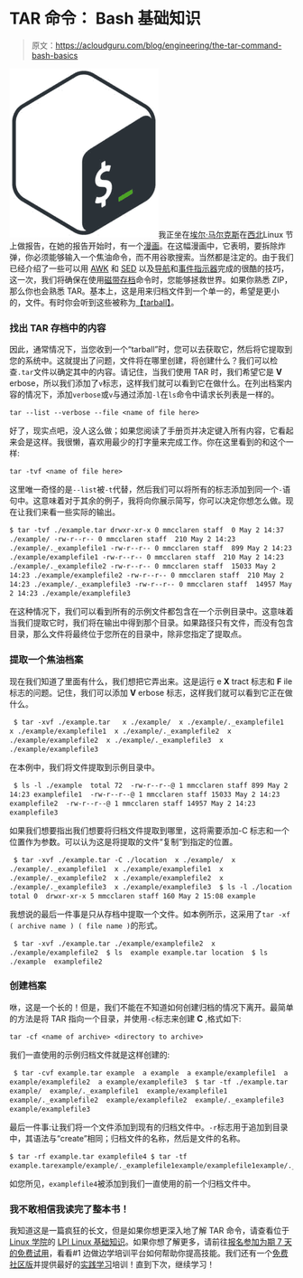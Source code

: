 # TAR 命令： Bash 基础知识

> 原文：<https://acloudguru.com/blog/engineering/the-tar-command-bash-basics>

![](img/13e67874d50aab13e6edbdcc285e3763.png)我正坐在[埃尔·马尔克斯](https://linuxacademy.com/blog/docker/its-okay-to-be-new/?utm_source)在[西北](https://www.linuxfestnorthwest.org/conferences/2019)Linux 节上做报告，在她的报告开始时，有一个[漫画](https://xkcd.com/1168/)。在这幅漫画中，它表明，要拆除炸弹，你必须能够输入一个焦油命令，而不用谷歌搜索。当然都是注定的。由于我们已经介绍了一些可以用 [AWK](https://wpengine.linuxacademy.com/linux/the-awk-command-bash-basics/?utm_source) 和 [SED](https://wpengine.linuxacademy.com/linux/the-sed-command-bash-basics/?utm_source) 以及[导航](https://wpengine.linuxacademy.com/linux/navigating-in-bash-bash-basics/?utm_source)和[事件指示器](https://wpengine.linuxacademy.com/linux/event-designators-bash-basics/?utm_source)完成的很酷的技巧，这一次，我们将确保在使用[磁带存档](https://linux.die.net/man/1/tar)命令时，您能够拯救世界。如果你熟悉 ZIP，那么你也会熟悉 TAR。基本上，这是用来归档文件到一个单一的，希望是更小的，文件。有时你会听到这些被称为[【tarball】](https://whatis.techtarget.com/definition/tarball-tar-archive)。

### **找出 TAR 存档中的内容**

因此，通常情况下，当您收到一个“tarball”时，您可以去获取它，然后将它提取到您的系统中。这就提出了问题，文件将在哪里创建，将创建什么？我们可以检查`.tar`文件以确定其中的内容。请记住，当我们使用 TAR 时，我们希望它是 **V** erbose，所以我们添加了`v`标志，这样我们就可以看到它在做什么。在列出档案内容的情况下，添加`verbose`或`v`与通过添加`-l`在`ls`命令中请求长列表是一样的。

```
tar --list --verbose --file <name of file here>
```

好了，现实点吧，没人这么做；如果您阅读了手册页并决定键入所有内容，它看起来会是这样。我很懒，喜欢用最少的打字量来完成工作。你在这里看到的和这个一样:

```
tar -tvf <name of file here>
```

这里唯一奇怪的是`--list`被`-t`代替，然后我们可以将所有的标志添加到同一个`-`语句中。这意味着对于其余的例子，我将向你展示简写，你可以决定你想怎么做。现在让我们来看一些实际的输出。

```
$ tar -tvf ./example.tar drwxr-xr-x 0 mmcclaren staff  0 May 2 14:37 ./example/ -rw-r--r-- 0 mmcclaren staff  210 May 2 14:23 ./example/._examplefile1 -rw-r--r-- 0 mmcclaren staff  899 May 2 14:23 ./example/examplefile1 -rw-r--r-- 0 mmcclaren staff  210 May 2 14:23 ./example/._examplefile2 -rw-r--r-- 0 mmcclaren staff  15033 May 2 14:23 ./example/examplefile2 -rw-r--r-- 0 mmcclaren staff  210 May 2 14:23 ./example/._examplefile3 -rw-r--r-- 0 mmcclaren staff  14957 May 2 14:23 ./example/examplefile3 
```

在这种情况下，我们可以看到所有的示例文件都包含在一个示例目录中。这意味着当我们提取它时，我们将在输出中得到那个目录。如果路径只有文件，而没有包含目录，那么文件将最终位于您所在的目录中，除非您指定了提取点。

### **提取一个焦油档案**

现在我们知道了里面有什么，我们想把它弄出来。这是运行 e **X** tract 标志和 **F** ile 标志的问题。记住，我们可以添加 **V** erbose 标志，这样我们就可以看到它正在做什么。

```
 $ tar -xvf ./example.tar   x ./example/  x ./example/._examplefile1  x ./example/examplefile1  x ./example/._examplefile2  x ./example/examplefile2  x ./example/._examplefile3  x ./example/examplefile3 
```

在本例中，我们将文件提取到示例目录中。

```
 $ ls -l ./example  total 72  -rw-r--r--@ 1 mmcclaren staff 899 May 2 14:23 examplefile1  -rw-r--r--@ 1 mmcclaren staff 15033 May 2 14:23 examplefile2  -rw-r--r--@ 1 mmcclaren staff 14957 May 2 14:23 examplefile3 
```

如果我们想要指出我们想要将归档文件提取到哪里，这将需要添加-C 标志和一个位置作为参数。可以认为这是将提取的文件“复制”到指定的位置。

```
 $ tar -xvf ./example.tar -C ./location  x ./example/  x ./example/._examplefile1  x ./example/examplefile1  x ./example/._examplefile2  x ./example/examplefile2  x ./example/._examplefile3  x ./example/examplefile3  $ ls -l ./location  total 0  drwxr-xr-x 5 mmcclaren staff 160 May 2 15:08 example 
```

我想说的最后一件事是只从存档中提取一个文件。如本例所示，这采用了`tar -xf ( archive name ) ( file name )`的形式。

```
 $ tar -xvf ./example.tar ./example/examplefile2  x ./example/examplefile2  $ ls  example example.tar location  $ ls ./example  examplefile2 
```

### **创建档案**

咻，这是一个长的！但是，我们不能在不知道如何创建归档的情况下离开。最简单的方法是将 TAR 指向一个目录，并使用`-c`标志来创建 **C** ,格式如下:

```
tar -cf <name of archive> <directory to archive>
```

我们一直使用的示例归档文件就是这样创建的:

```
 $ tar -cvf example.tar example  a example  a example/examplefile1  a example/examplefile2  a example/examplefile3  $ tar -tf ./example.tar   example/  example/._examplefile1  example/examplefile1  example/._examplefile2  example/examplefile2  example/._examplefile3  example/examplefile3 
```

最后一件事:让我们将一个文件添加到现有的归档文件中。`-r`标志用于追加到目录中，其语法与“create”相同；归档文件的名称，然后是文件的名称。

```
$ tar -rf example.tar examplefile4 $ tar -tf example.tarexample/example/._examplefile1example/examplefile1example/._examplefile2example/examplefile2example/._examplefile3example/examplefile3examplefile4
```

如您所见，`examplefile4`被添加到我们一直使用的前一个归档文件中。

### 我不敢相信我读完了整本书！

我知道这是一篇疯狂的长文，但是如果你想更深入地了解 TAR 命令，请查看位于 [Linux 学院](https://linuxacademy.com/?utm_source)的 [LPI Linux 基础知识](https://linuxacademy.com/linux/training/course/name/lpi-linux-essentials?utm_source)。如果你想了解更多，请前往[报名参加为期 7 天的免费试用](https://linuxacademy.com/pricing?utm_source)，看看#1 边做边学培训平台如何帮助你提高技能。我们还有一个[免费社区版](https://linuxacademy.com/join/community?utm_source)并提供最好的[实践学习](https://linuxacademy.com/features/labs_exercises?utm_source)培训！直到下次，继续学习！